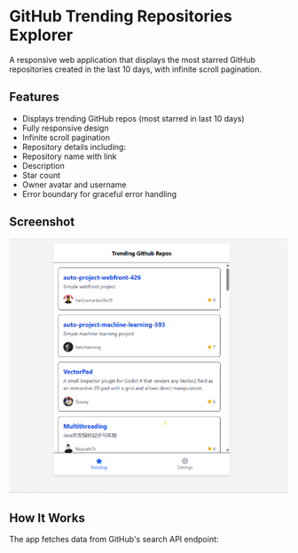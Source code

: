 # GitHub Trending Repositories Explorer

A responsive web application that displays the most starred GitHub repositories created in the last 10 days, with infinite scroll pagination.

## Features

-  Displays trending GitHub repos (most starred in last 10 days)
-  Fully responsive design
-  Infinite scroll pagination
-  Repository details including:
  - Repository name with link
  - Description
  - Star count
  - Owner avatar and username
-  Error boundary for graceful error handling

## Screenshot

![alt text](image.png)
## How It Works

The app fetches data from GitHub's search API endpoint: